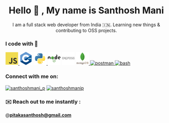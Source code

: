 <h1 align=center>Hello 👋 , My name is Santhosh Mani</h1>

<p align=center>I am a full stack web developer from India 🇮🇳. Learning new things & contributing to OSS projects.</p>

<!--
**Santhoshmani1/Santhoshmani1** is a ✨ _special_ ✨ repository because its `README.md` (this file) appears on your GitHub profile.

Here are some ideas to get you started:

## I code with

- 🌱 I’m currently learning 
- 🤔 I’m looking for help with 
- 💬 Ask me about .

- 😄 Pronouns: ...
- ⚡ Fun fact: ..
-->

<h3 align="left">I code with 🤗</h3>
<p align="left"> 
   <a href="https://developer.mozilla.org/en-US/docs/Web/JavaScript" target="_blank" rel="noreferrer"> <img src="https://raw.githubusercontent.com/devicons/devicon/master/icons/javascript/javascript-original.svg" alt="javascript" width="40" height="40"/> </a>
   <img src="https://raw.githubusercontent.com/devicons/devicon/master/icons/cplusplus/cplusplus-original.svg" alt="cplusplus" width="40" height="40"/>
  <a href="https://www.python.org" target="_blank" rel="noreferrer"> <img src="https://raw.githubusercontent.com/devicons/devicon/master/icons/python/python-original.svg" alt="python" width="40" height="40"/> </a>
  <img src="https://raw.githubusercontent.com/devicons/devicon/master/icons/nodejs/nodejs-original-wordmark.svg" alt="nodejs" width="40" height="40"/>
 <img src="https://raw.githubusercontent.com/devicons/devicon/master/icons/express/express-original-wordmark.svg" alt="express" width="40" height="40"/> 
 <a href="https://www.mongodb.com/" target="_blank" rel="noreferrer"> <img src="https://raw.githubusercontent.com/devicons/devicon/master/icons/mongodb/mongodb-original-wordmark.svg" alt="mongodb" width="40" height="40"/> </a> <a href="https://postman.com" target="_blank" rel="noreferrer"> <img src="https://www.vectorlogo.zone/logos/getpostman/getpostman-icon.svg" alt="postman" width="40" height="40"/> </a> 
  <a href="https://www.gnu.org/software/bash/" target="_blank" rel="noreferrer"> <img src="https://www.vectorlogo.zone/logos/gnu_bash/gnu_bash-icon.svg" alt="bash" width="40" height="40"/> </a>
</p>

<h3 align="left">Connect with me on:</h3>
<p align="left">
<a href="https://twitter.com/santhoshmani_p" target="blank"><img align="center" src="https://raw.githubusercontent.com/rahuldkjain/github-profile-readme-generator/master/src/images/icons/Social/twitter.svg" alt="santhoshmani_p" height="30" width="40" /></a>
<a href="https://linkedin.com/in/santhoshmanip" target="blank"><img align="center" src="https://raw.githubusercontent.com/rahuldkjain/github-profile-readme-generator/master/src/images/icons/Social/linked-in-alt.svg" alt="santhoshmanip" height="30" width="40" /></a>
</p>


 
###  ✉️ Reach out to me instantly : 
 @[**pitakasanthosh@gmail.com**](mailto:pitakasanthosh@gmail.com)
 
